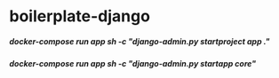 # boilerplate-django


##### docker-compose run app sh -c "django-admin.py startproject app ."
##### docker-compose run app sh -c "django-admin.py startapp core"